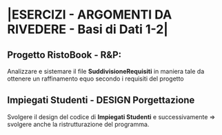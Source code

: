 # |ESERCIZI - ARGOMENTI DA RIVEDERE - Basi di Dati 1-2|

## Progetto RistoBook - R&P:

Analizzare e sistemare il file **SuddivisioneRequisiti** in maniera tale da ottenere un raffinamento equo secondo i requisiti del progetto


## Impiegati Studenti - DESIGN Porgettazione

Svolgere il design del codice di **Impiegati Studenti** e successivamente => svolgere anche la ristrutturazione del programma.

